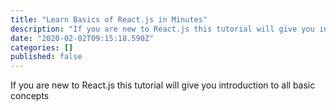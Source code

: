 ```yaml
---
title: "Learn Basics of React.js in Minutes"
description: "If you are new to React.js this tutorial will give you introduction to all basic concepts"
date: "2020-02-02T09:15:18.590Z"
categories: []
published: false
---
```


  

If you are new to React.js this tutorial will give you introduction to all basic concepts
